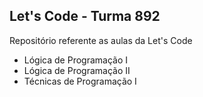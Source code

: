 ## Let's Code - Turma 892

Repositório referente as aulas da Let's Code

- Lógica de Programação I
- Lógica de Programação II
- Técnicas de Programação I